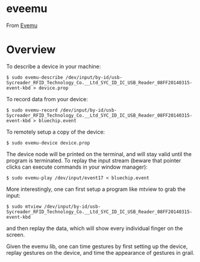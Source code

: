 # eveemu

From [Evemu](https://wiki.ubuntu.com/Multitouch/Testing/Evemu)

# Overview

To describe a device in your machine:

  `$ sudo evemu-describe /dev/input/by-id/usb-Sycreader_RFID_Technology_Co.__Ltd_SYC_ID_IC_USB_Reader_08FF20140315-event-kbd > device.prop`

To record data from your device:

  `$ sudo evemu-record /dev/input/by-id/usb-Sycreader_RFID_Technology_Co.__Ltd_SYC_ID_IC_USB_Reader_08FF20140315-event-kbd > bluechip.event`

To remotely setup a copy of the device:

  `$ sudo evemu-device device.prop`

The device node will be printed on the terminal, and will stay valid until the program is 
terminated. To replay the input stream (beware that pointer clicks can execute commands in your window manager):

  `$ sudo evemu-play /dev/input/event17 < bluechip.event`

More interestingly, one can first setup a program like mtview to grab the input:

  `$ sudo mtview /dev/input/by-id/usb-Sycreader_RFID_Technology_Co.__Ltd_SYC_ID_IC_USB_Reader_08FF20140315-event-kbd`

and then replay the data, which will show every individual finger on the screen.

Given the evemu lib, one can time gestures by first setting up the device, replay gestures on the device, and time the appearance of gestures in grail.
